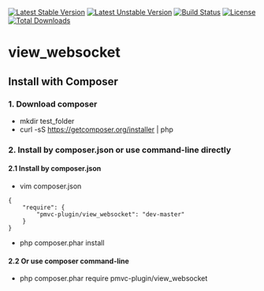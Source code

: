 [![Latest Stable Version](https://poser.pugx.org/pmvc-plugin/view_websocket/v/stable)](https://packagist.org/packages/pmvc-plugin/view_websocket) 
[![Latest Unstable Version](https://poser.pugx.org/pmvc-plugin/view_websocket/v/unstable)](https://packagist.org/packages/pmvc-plugin/view_websocket) 
[![Build Status](https://travis-ci.org/pmvc-plugin/view_websocket.svg?branch=master)](https://travis-ci.org/pmvc-plugin/view_websocket)
[![License](https://poser.pugx.org/pmvc-plugin/view_websocket/license)](https://packagist.org/packages/pmvc-plugin/view_websocket)
[![Total Downloads](https://poser.pugx.org/pmvc-plugin/view_websocket/downloads)](https://packagist.org/packages/pmvc-plugin/view_websocket) 

view_websocket
===============

## Install with Composer
### 1. Download composer
   * mkdir test_folder
   * curl -sS https://getcomposer.org/installer | php

### 2. Install by composer.json or use command-line directly
#### 2.1 Install by composer.json
   * vim composer.json
```
{
    "require": {
        "pmvc-plugin/view_websocket": "dev-master"
    }
}
```
   * php composer.phar install

#### 2.2 Or use composer command-line
   * php composer.phar require pmvc-plugin/view_websocket

